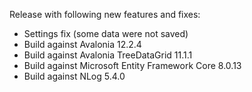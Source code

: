 Release with following new features and fixes:
- Settings fix (some data were not saved)
- Build against Avalonia 12.2.4
- Build against Avalonia TreeDataGrid 11.1.1
- Build against Microsoft Entity Framework Core 8.0.13
- Build against NLog 5.4.0
